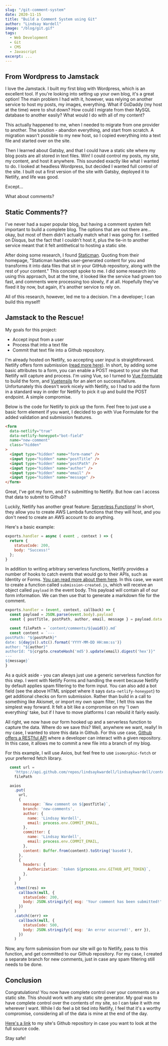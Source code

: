 ```yaml
---
slug: "/git-comment-system"
date: 2020-11-15
title: "Build a Comment System using Git"
author: "Lindsay Wardell"
image: "/blog/git.gif"
tags:
  - Web Development
  - Git
  - CMS
  - Javascript
excerpt: ...
---
```


## From Wordpress to Jamstack

I love the Jamstack. I built my first blog with Wordpress, which is an excellent tool. If you're looking into setting up your own blog, it's a great option! The main problem I had with it, however, was relying on another service to host my posts, my images, everything. What if GoDaddy (my host at the time) were to shut down? How could I migrate from their MySQL database to another easily? What would I do with all of my content?

This actually happened to me, when I needed to migrate from one provider to another. The solution - abandon everything, and start from scratch. A migration wasn't possible to my new host, so I copied everything into a text file and started over on the site. 

Then I learned about Gatsby, and that I could have a static site where my blog posts are all stored in text files. Win! I could control my posts, my site, my content, and host it anywhere. This sounded exactly like what I wanted to do. I looked at headless Wordpress, but decided I wanted full control of the site. I built out a first version of the site with Gatsby, deployed it to Netlify, and life was good.

Except...

What about comments?

## Static Comments??

I've never had a super popular blog, but having a comment system felt important to build a complete blog. The options that are out there are... okay, but most of them didn't actually match what I was going for. I settled on Disqus, but the fact that I couldn't host it, plus the tie-in to another service meant that it felt antithetical to hosting a static site.

After doing some research, I found [Staticman](https://staticman.net/). Quoting from their homepage, "Staticman handles user-generated content for you and transforms it into data files that sit in your GitHub repository, along with the rest of your content." This concept spoke to me. I did some research into using this approach, but at the time, it looked like the service had grown too fast, and comments were processing too slowly, if at all. Hopefully they've fixed it by now, but again, it's another service to rely on.

All of this research, however, led me to a decision. I'm a developer; I can build this myself!

## Jamstack to the Rescue!

My goals for this project:

- Accept input from a user
- Process that into a text file
- Commit that text file into a Github repository.

I'm already hosted on Netlify, so accepting user input is straightforward. Netlify offers form submission ([read more here](https://www.netlify.com/products/forms/)). In short, by adding some basic attributes to a form, you can enable a POST request to your site that Netlify will capture and process. I'm using Vue, so I turned to [Vue Formulate](https://vueformulate.com/) to build the form, and [Vuetensils](https://vuetensils.stegosource.com/) for an alert on success/failure. Unfortunately this doesn't work nicely with Netlify, so I had to add the form in a standard way in order for Netlify to pick it up and build the POST endpoint. A simple compromise.

Below is the code for Netlify to pick up the form. Feel free to just use a basic form element if you want, I decided to go with Vue Formulate for the added validation and submission features.

```html
<form
  data-netlify="true"
  data-netlify-honeypot="bot-field"
  name="new-comment"
  class="hidden"
>
  <input type="hidden" name="form-name" />
  <input type="hidden" name="postTitle" />
  <input type="hidden" name="postPath" />
  <input type="hidden" name="author" />
  <input type="hidden" name="email" />
  <input type="hidden" name="message" />
</form>
```

Great, I've got my form, and it's submitting to Netlify. But how can I access that data to submit to Github?

Luckily, Netlify has another great feature: [Serverless Functions](https://www.netlify.com/products/functions/)! In short, they allow you to create AWS Lambda functions that they will host, and you don't need to create an AWS account to do anything.

Here's a basic example:

```javascript
exports.handler = async ( event , context ) => { 
  return { 
    statusCode: 200, 
    body: "Success!" 
  }; 
}
```

In addition to writing arbitrary serverless functions, Netlify provides a number of hooks to catch events that would go to their APIs, such as Identity or Forms. [You can read more about them here](https://docs.netlify.com/functions/trigger-on-events/). In this case, we want to create a function called `submission-created.js`, which will receive an object called `payload` in the event body. This payload will contain all of our form information. We can then use that to generate a markdown file for the comment.

```javascript
exports.handler = (event, context, callback) => {
  const payload = JSON.parse(event.body).payload
  const { postTitle, postPath, author, email, message } = payload.data

  const filePath = `content/comments/${uuid()}.md`
  const content = `---
postPath: "${postPath}"
date: ${dayjs().utc().format('YYYY-MM-DD HH:mm:ss')}
author: "${author}"
authorId: "${crypto.createHash('md5').update(email).digest('hex')}"
---
${message}`
}
```

As a quick aside - you can always just use a generic serverless function for this step. I went with Netlify Forms and handling the event because Netlify by default applies spam filtering to the form input. You can also add a bot field (see the above HTML snippet where it says `data-netlify-honeypot`) to get additional checks on form submission. Rather than build in a call to something like Akismet, or import my own spam filter, I felt this was the simplest way forward. It felt a bit like a compromise on my 'I own everything' take, but if I have to move platforms I can rebuild it fairly easily.

All right, we now have our form hooked up and a serverless function to capture the data. Where do we save this? Well, anywhere we want, really! In my case, I wanted to store this data in Github. For this use case, [Github offers a RESTful API](https://docs.github.com/en/free-pro-team@latest/rest) where a developer can interact with a given repository. In this case, it allows me to commit a new file into a branch of my blog.

For this example, I will use Axios, but feel free to use `isomorphic-fetch` or your preferred fetch library. 

```javascript
  const url =
    'https://api.github.com/repos/lindsaykwardell/lindsaykwardell/contents/' +
    filePath

  axios
    .put(
      url,
      {
        message: `New comment on ${postTitle}`,
        branch: 'new-comments',
        author: {
          name: 'Lindsay Wardell',
          email: process.env.COMMIT_EMAIL,
        },
        committer: {
          name: 'Lindsay Wardell',
          email: process.env.COMMIT_EMAIL,
        },
        content: Buffer.from(content).toString('base64'),
      },
      {
        headers: {
          Authorization: `token ${process.env.GITHUB_API_TOKEN}`,
        },
      }
    )
    .then((res) =>
      callback(null, {
        statusCode: 200,
        body: JSON.stringify({ msg: 'Your comment has been submitted!' }),
      })
    )
    .catch((err) =>
      callback(null, {
        statusCode: 500,
        body: JSON.stringify({ msg: 'An error occurred!', err }),
      })
    )
```

Now, any form submission from our site will go to Netlify, pass to this function, and get committed to our Github repository. For my case, I created a separate branch for new comments, just in case any spam filtering still needs to be done.

## Conclusion

Congratulations! You now have complete control over your comments on a static site. This should work with any static site generator. My goal was to have complete control over the contents of my site, so I can take it with me wherever I want. While I do feel a bit tied into Netlify, I feel that it's a worthy compromise, considering all of the data is mine at the end of the day.

[Here's a link](https://github.com/lindsaykwardell/lindsaykwardell) to my site's Github repository in case you want to look at the full source code.

Stay safe!
